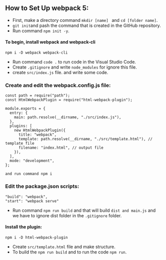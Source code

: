 ## How to Set Up webpack 5:

- First, make a directory command `mkdir [name] ` and `cd [folder name]`.
- `git init`and pash the command that is created in the GitHub repository.
- Run command `npm init -y`.

#### To begin, install webpack and webpack-cli

```
npm i -D webpack webpack-cli
```

- Run command `code .` to run code in the Visual Studio Code.
- Create `.gitignore` and write `node_modules` for ignore this file.
- create `src/index.js` file. and write some code.

### Create and edit the webpack.config.js file:

```
const path = require("path");
const HtmlWebpackPlugin = require("html-webpack-plugin");

module.exports = {
  entry: {
    main: path.resolve(__dirname, "./src/index.js"),
  },
  plugins: [
    new HtmlWebpackPlugin({
      title: "webpack",
      template: path.resolve(__dirname, "./src/template.html"), // template file
      filename: "index.html", // output file
    }),
  ],
  mode: "development",
};
```

```
and run command npm i
```

### Edit the package.json scripts:

```
"build": "webpack",
"start": "webpack serve"
```

- Run command `npm run build` and that will build `dist and main.js` and we have to ignore dist folder in the `.gitignore` folder.

#### Install the plugin:

```
npm i -D html-webpack-plugin
```

- Create `src/template.html` file and make structure.
- To build the `npm run build` and to run the code `npm run`.
